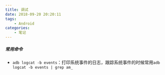 ```yaml
---
title: 调试
date: 2018-09-20 20:20:11
tags:
    - Android
categories:
    - 笔记
---
```


##### 常用命令

* `adb logcat -b events`：打印系统事件的日志，跟踪系统事件的时候常用`adb logcat -b events | grep am_`